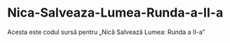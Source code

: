 # Nica-Salveaza-Lumea-Runda-a-II-a
Acesta este codul sursă pentru „Nică Salvează Lumea: Runda a II-a”
